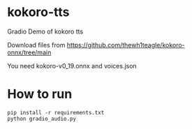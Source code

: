 # kokoro-tts
Gradio Demo of kokoro tts

Download files from https://github.com/thewh1teagle/kokoro-onnx/tree/main

You need kokoro-v0_19.onnx and voices.json 

# How to run
```
pip install -r requirements.txt
python gradio_audio.py
```